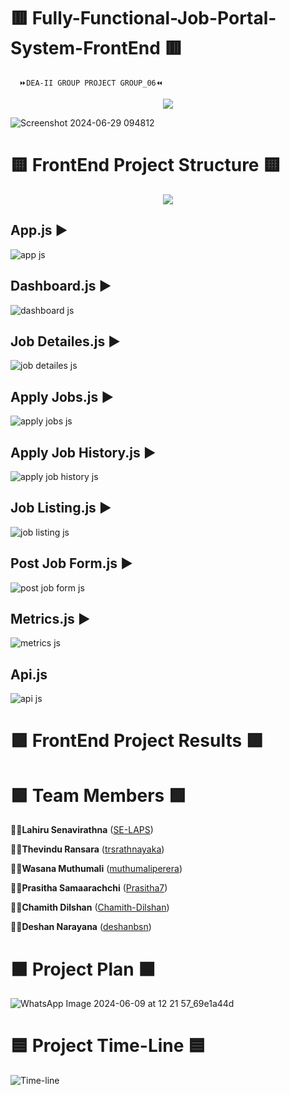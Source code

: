 # 🟥 Fully-Functional-Job-Portal-System-FrontEnd 🟥
      ⏩DEA-II GROUP PROJECT GROUP_06⏪ 

<p align="center">         
<img src="https://github.com/SE-LAPS/Fully-functional-Job-Portal-System/assets/87580847/d3b3f063-ca16-4816-ae83-3ddd39391e35" />
</p>

![Screenshot 2024-06-29 094812](https://github.com/SE-LAPS/Fully-functional-Job-Portal-System/assets/87580847/23eaa99d-23c9-4486-9c72-54986a48efd2)

# 🟨 FrontEnd Project Structure 🟨

<p align="center">
<img src="https://github.com/user-attachments/assets/cf3fa22b-93ab-4a80-adf0-5e241445cd39" />
</p>

## App.js ▶
![app js](https://github.com/user-attachments/assets/ffbdec28-1b1e-495e-bec4-3cd70528b678)

## Dashboard.js ▶
![dashboard js](https://github.com/user-attachments/assets/bae90292-dcbe-4598-b47c-ca7f1ded4a93)

## Job Detailes.js ▶
![job detailes js](https://github.com/user-attachments/assets/0815dac4-63ad-45f1-a062-5b1073514884)

## Apply Jobs.js ▶
![apply jobs js](https://github.com/user-attachments/assets/54555c3e-2b7a-4510-9c87-507119e73aa2)

## Apply Job History.js ▶
![apply job history js](https://github.com/user-attachments/assets/428be8ca-bdd2-4eaf-817e-199947a26274)

## Job Listing.js ▶
![job listing js](https://github.com/user-attachments/assets/ce9e998c-56f6-4f79-a76c-035864690b28)

## Post Job Form.js ▶
![post job form js](https://github.com/user-attachments/assets/f8140ebe-5355-442f-aeb7-9ae13634b010)

## Metrics.js ▶
![metrics js](https://github.com/user-attachments/assets/3e70bfa2-5e55-4b24-8a1b-04ba03959339)

## Api.js
![api js](https://github.com/user-attachments/assets/4606bec2-e983-4227-b284-3a04ffda9311)

# 🟪 FrontEnd Project Results 🟪

# 🟩 Team Members 🟩

👨‍🎓**Lahiru Senavirathna** ([SE-LAPS](https://github.com/SE-LAPS))
 
👨‍🎓**Thevindu Ransara** ([trsrathnayaka](https://github.com/trsrathnayaka))
  
👨‍🎓**Wasana Muthumali** ([muthumaliperera](https://github.com/muthumaliperera))
  
👨‍🎓**Prasitha Samaarachchi** ([Prasitha7](https://github.com/Prasitha7))

👨‍🎓**Chamith Dilshan** ([Chamith-Dilshan](https://github.com/Chamith-Dilshan))

👨‍🎓**Deshan Narayana** ([deshanbsn](https://github.com/deshanbsn))

# 🟧 Project Plan 🟧

![WhatsApp Image 2024-06-09 at 12 21 57_69e1a44d](https://github.com/SE-LAPS/Fully-functional-Job-Portal-System/assets/87580847/55597553-303f-4874-bb2b-8645689d8871)

# 🟦 Project Time-Line 🟦

![Time-line](https://github.com/SE-LAPS/Fully-functional-Job-Portal-System/assets/87580847/6060c6fc-63ff-4204-86b5-d48c4af4b214)
